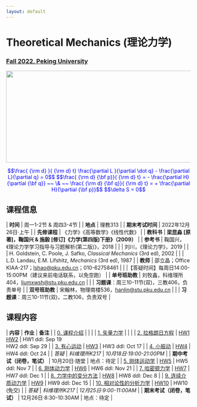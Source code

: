 ```yaml
---
layout: default
---
```


<style>
table {
  font-family: arial, sans-serif;
  border-collapse: collapse;
  width: 100%;
}

td, th {
  border: 1px solid #dddddd;
  text-align: left;
  padding: 8px;
}

tr:nth-child(odd) {
  background-color: #dddddd;
}
</style>

<!-- 
<h2>
<font color="red">
*** Notice: links are not maintained after the end of course! 
</font>
</h2> -->

# <b>Theoretical Mechanics (理论力学)</b>

### <u>Fall 2022, Peking University</u>

<div style="display: flex; justify-content: center;">
<img src="http://friendshao.github.io/teaching/thmech19/thmech.png" width="550" height="250">
</div>


<p align="center">
<font color="blue">
$$\frac{ {\rm d} }{ {\rm d} t} \frac{\partial L }{\partial \dot q} - \frac{\partial L}{\partial q}  = 0$$
$$\frac{ {\rm d} {\bf p}}{ {\rm d} t} = - \frac{\partial H}{\partial {\bf q}} ~~ \& ~~ \frac{ {\rm d} {\bf q}}{ {\rm d} t} = + \frac{\partial H}{\partial {\bf p}}$$
$$\delta S = 0$$
</font>
</p>


## 课程信息

| **时间** |  周一1-2节 & 周四3-4节 |
| **地点** |  理教313 |
| **期末考试时间** | 2022年12月26日·上午 |
| **先修课程** | 《力学》《高等数学》《线性代数》 |
| **教科书** | **梁昆淼 [原著]，鞠国兴 & 施毅 [修订]《力学(第四版)下册》（2009）** |
| **参考书** | 鞠国兴，《理论力学学习指导与习题解析(第二版)》，2018 |
| | 刘川，《理论力学》，2019 |
| | H. Goldstein, C. Poole, J. Safko, *Classical Mechanics* (3rd ed), 2002 |
| | L.D. Landau, E.M. Lifshitz, *Mechanics* (3rd ed), 1987 |
| **教师** | 邵立晶；Office KIAA-217；lshao@pku.edu.cn；010-62758461 | 
| |【答疑时间】每周日14:00-15:00PM（建议来前电话联系，以免空跑） |
| **单号班助教** | 刘牧鑫，科维理所404，liumxwsh@stu.pku.edu.cn |
| | **习题课**：周三10-11节(双)，三教406，负责单号 |
| **双号班助教** | 宋翰林，物理南楼536，hanlin@stu.pku.edu.cn |
| | **习题课**：周三10-11节(双)，二教106，负责双号 |

<p></p>

## 课程内容

| **内容** | **作业** | **备注** |
| [0. 课程介绍](https://disk.pku.edu.cn:443/link/4A19D3C1CF9F5D47E6072C97F9A52C6C) | | |
| [1. 矢量力学](https://disk.pku.edu.cn:443/link/4A19D3C1CF9F5D47E6072C97F9A52C6C) | | |
| [2. 拉格朗日方程](https://disk.pku.edu.cn:443/link/4A19D3C1CF9F5D47E6072C97F9A52C6C) | [HW1](https://disk.pku.edu.cn:443/link/4A19D3C1CF9F5D47E6072C97F9A52C6C)<br>[HW2](https://disk.pku.edu.cn:443/link/4A19D3C1CF9F5D47E6072C97F9A52C6C) | HW1 ddl: Sep 19<br>HW2 ddl: Sep 29 |
| [3. 有心运动](https://disk.pku.edu.cn:443/link/4A19D3C1CF9F5D47E6072C97F9A52C6C) | [HW3](https://disk.pku.edu.cn:443/link/4A19D3C1CF9F5D47E6072C97F9A52C6C) | HW3 ddl: Oct 17 |
| [4. 小振动](https://disk.pku.edu.cn:443/link/4A19D3C1CF9F5D47E6072C97F9A52C6C) | [HW4](https://disk.pku.edu.cn:443/link/4A19D3C1CF9F5D47E6072C97F9A52C6C) | HW4 ddl: Oct 24 |
| *答疑* | *科维理所K217* | *10月18日·19:00-21:00PM* | 
| **期中考试（闭卷，笔试）** | 10月20日·随堂 | 地点：待定 |
| [5. 刚体运动学](https://disk.pku.edu.cn:443/link/4A19D3C1CF9F5D47E6072C97F9A52C6C) | [HW5](https://disk.pku.edu.cn:443/link/4A19D3C1CF9F5D47E6072C97F9A52C6C) | HW5 ddl: Nov 7 |
| [6. 刚体动力学](https://disk.pku.edu.cn:443/link/4A19D3C1CF9F5D47E6072C97F9A52C6C) | [HW6](https://disk.pku.edu.cn:443/link/4A19D3C1CF9F5D47E6072C97F9A52C6C) | HW6 ddl: Nov 21 |
| [7. 哈密顿力学](https://disk.pku.edu.cn:443/link/4A19D3C1CF9F5D47E6072C97F9A52C6C) | [HW7](https://disk.pku.edu.cn:443/link/4A19D3C1CF9F5D47E6072C97F9A52C6C) | HW7 ddl: Dec 1 |
| [8. 力学中的变分方法](https://disk.pku.edu.cn:443/link/4A19D3C1CF9F5D47E6072C97F9A52C6C) | [HW8](https://disk.pku.edu.cn:443/link/4A19D3C1CF9F5D47E6072C97F9A52C6C) | HW8 ddl: Dec 8 |
| [9. 连续介质动力学](https://disk.pku.edu.cn:443/link/4A19D3C1CF9F5D47E6072C97F9A52C6C) | [HW9](https://disk.pku.edu.cn:443/link/4A19D3C1CF9F5D47E6072C97F9A52C6C) | HW9 ddl: Dec 15 |
| [10. 相对论性的分析力学](https://disk.pku.edu.cn:443/link/4A19D3C1CF9F5D47E6072C97F9A52C6C) | [HW10](https://disk.pku.edu.cn:443/link/4A19D3C1CF9F5D47E6072C97F9A52C6C) | HW10 (免交) |
| *答疑* | *科维理所K217* | *12月25日·9:00-11:00AM*  | 
| **期末考试（闭卷，笔试）** | 12月26日·8:30-10:30AM | 地点：待定 |

<!-- <p></p>

## 文件下载

- **课程日历**<small>（最后更新：2022年6月9日）</small>：[我爱上课.pdf](https://disk.pku.edu.cn:443/link/4A19D3C1CF9F5D47E6072C97F9A52C6C) -->

<p></p>

<!-- 
## 学生对课程的总体评价

<div style="display: flex; justify-content: center;">
<img src="thmeth21_score.png" width="880">
</div> -->

<script type="text/x-mathjax-config">
  MathJax.Hub.Config({
    tex2jax: {
      inlineMath: [ ['$','$'] ],
      processEscapes: true
    }
  });
</script>
<script type="text/javascript" src="https://cdn.mathjax.org/mathjax/latest/MathJax.js?config=TeX-AMS-MML_HTMLorMML">
</script>

